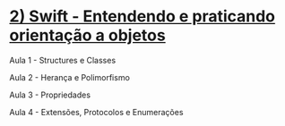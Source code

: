 # [2) Swift - Entendendo e praticando orientação a objetos](https://cursos.alura.com.br/course/swift-entendendo-praticando-orientacao-objetos)

Aula 1 - Structures e Classes

Aula 2 - Herança e Polimorfismo

Aula 3 - Propriedades

Aula 4 - Extensões, Protocolos e Enumerações
